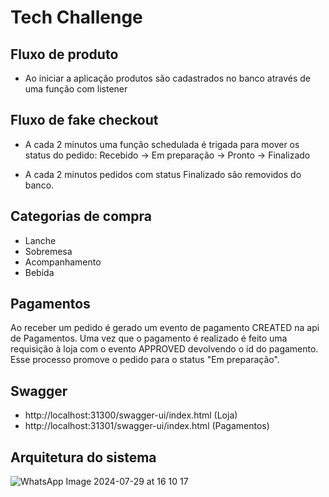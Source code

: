 # Tech Challenge

## Fluxo de produto
- Ao iniciar a aplicação produtos são cadastrados no banco através de uma função com listener

## Fluxo de fake checkout

- A cada 2 minutos uma função schedulada é trigada para mover os status do pedido:
  Recebido -> Em preparação -> Pronto -> Finalizado


- A cada 2 minutos pedidos com status Finalizado são removidos do banco.

## Categorias de compra
- Lanche
- Sobremesa
- Acompanhamento
- Bebida

## Pagamentos
Ao receber um pedido é gerado um evento de pagamento CREATED na api de Pagamentos.
Uma vez que o pagamento é realizado é feito uma requisição à loja com o evento APPROVED devolvendo o id do pagamento. 
Esse processo promove o pedido para o status "Em preparação".

## Swagger
- http://localhost:31300/swagger-ui/index.html (Loja)
- http://localhost:31301/swagger-ui/index.html (Pagamentos)

## Arquitetura do sistema
![WhatsApp Image 2024-07-29 at 16 10 17](https://github.com/user-attachments/assets/09d94748-ccc4-4173-ac9f-cae6d0f0fc8d)

